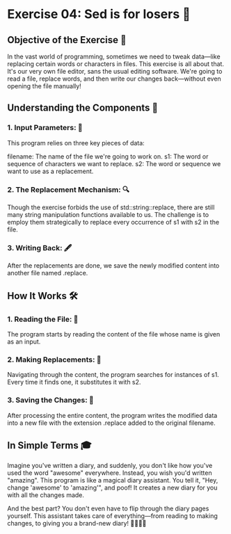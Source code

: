 # Exercise 04: Sed is for losers 📝
## Objective of the Exercise 🎯
In the vast world of programming, sometimes we need to tweak data—like replacing certain words or characters in files. This exercise is all about that. It's our very own file editor, sans the usual editing software. We're going to read a file, replace words, and then write our changes back—without even opening the file manually!

## Understanding the Components 🧩
### 1. Input Parameters: 📄
This program relies on three key pieces of data:

filename: The name of the file we're going to work on.
s1: The word or sequence of characters we want to replace.
s2: The word or sequence we want to use as a replacement.

### 2. The Replacement Mechanism: 🔍
Though the exercise forbids the use of std::string::replace, there are still many string manipulation functions available to us. The challenge is to employ them strategically to replace every occurrence of s1 with s2 in the file.

### 3. Writing Back: 🖋️
After the replacements are done, we save the newly modified content into another file named <filename>.replace.

## How It Works 🛠️
### 1. Reading the File: 📖
The program starts by reading the content of the file whose name is given as an input.

### 2. Making Replacements: 🔄
Navigating through the content, the program searches for instances of s1. Every time it finds one, it substitutes it with s2.

### 3. Saving the Changes: 💾
After processing the entire content, the program writes the modified data into a new file with the extension .replace added to the original filename.

## In Simple Terms 🎓
Imagine you've written a diary, and suddenly, you don't like how you've used the word "awesome" everywhere. Instead, you wish you'd written "amazing". This program is like a magical diary assistant. You tell it, "Hey, change 'awesome' to 'amazing'", and poof! It creates a new diary for you with all the changes made.

And the best part? You don't even have to flip through the diary pages yourself. This assistant takes care of everything—from reading to making changes, to giving you a brand-new diary! 📘🔄📗🎉